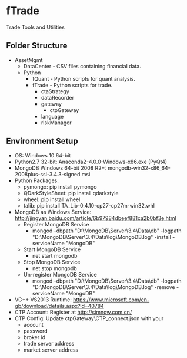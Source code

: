 # fTrade
Trade Tools and Utilities

## Folder Structure
+ AssetMgmt
  + DataCenter - CSV files containing financial data.
  + Python
    + fQuant - Python scripts for quant analysis.
    + fTrade - Python scripts for trade.
      + ctaStrategy
      + dataRecorder
      + gateway
        + ctpGateway
      + language
      + riskManager

## Environment Setup
+ OS: Windows 10 64-bit
+ Python2.7 32-bit: Anaconda2-4.0.0-Windows-x86.exe (PyQt4)
+ MongoDB Windows 64-bit 2008 R2+: mongodb-win32-x86_64-2008plus-ssl-3.4.3-signed.msi
+ Python Packages:
  + pymongo: pip install pymongo
  + QDarkStyleSheet: pip install qdarkstyle
  + wheel: pip install wheel
  + talib: pip install TA_Lib-0.4.10-cp27-cp27m-win32.whl
+ MongoDB as Windows Service: http://jingyan.baidu.com/article/6b97984dbeef881ca2b0bf3e.html
  + Register MongoDB Service
    +  mongod -dbpath "D:\MongoDB\Server\3.4\Data\db" -logpath "D:\MongoDB\Server\3.4\Data\log\MongoDB.log" -install -serviceName "MongoDB"
  + Start MongoDB Service
    +  net start mongodb
  + Stop MongoDB Service
    +  net stop mongodb
  + Un-register MongoDB Service
    +  mongod -dbpath "D:\MongoDB\Server\3.4\Data\db" -logpath "D:\MongoDB\Server\3.4\Data\log\MongoDB.log" -remove -serviceName "MongoDB"
+ VC++ VS2013 Runtime: https://www.microsoft.com/en-gb/download/details.aspx?id=40784
+ CTP Account: Register at http://simnow.com.cn/
+ CTP Config: Update ctpGateway\CTP_connect.json with your
  + account
  + password
  + broker id
  + trade server address
  + market server address
